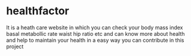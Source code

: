 # healthfactor
It is a heath care website in which you can check your body mass index basal metabollic rate waist hip ratio etc and can know more about health and help to maintain your health in a easy way
you can contribute in this project
